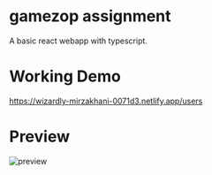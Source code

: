 # gamezop assignment

A basic react webapp with typescript.

# Working Demo

https://wizardly-mirzakhani-0071d3.netlify.app/users

# Preview
![preview](https://github.com/shadab14meb346/gamezop-assignment/blob/master/gamezop-app-demo.gif)
